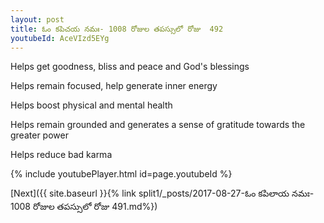 ```yaml
---
layout: post
title: ఓం కపిచయ నమః- 1008 రోజుల తపస్సులో రోజు  492
youtubeId: AceVIzd5EYg
---
```

 
 
Helps get goodness, bliss and peace and God's blessings
 
Helps remain focused, help generate inner energy 
 
Helps boost physical and mental health 
 
Helps remain grounded and generates a sense of gratitude towards the greater power 
 
Helps reduce bad karma
 
 
 
 


{% include youtubePlayer.html id=page.youtubeId %}
 
[Next]({{ site.baseurl }}{% link  split1/_posts/2017-08-27-ఓం కపిలాయ నమః- 1008 రోజుల తపస్సులో రోజు  491.md%})
 
